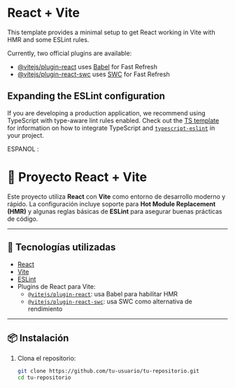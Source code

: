 # React + Vite

This template provides a minimal setup to get React working in Vite with HMR and some ESLint rules.

Currently, two official plugins are available:

- [@vitejs/plugin-react](https://github.com/vitejs/vite-plugin-react/blob/main/packages/plugin-react) uses [Babel](https://babeljs.io/) for Fast Refresh
- [@vitejs/plugin-react-swc](https://github.com/vitejs/vite-plugin-react/blob/main/packages/plugin-react-swc) uses [SWC](https://swc.rs/) for Fast Refresh

## Expanding the ESLint configuration

If you are developing a production application, we recommend using TypeScript with type-aware lint rules enabled. Check out the [TS template](https://github.com/vitejs/vite/tree/main/packages/create-vite/template-react-ts) for information on how to integrate TypeScript and [`typescript-eslint`](https://typescript-eslint.io) in your project.

ESPANOL : 
# 🌿 Proyecto React + Vite

Este proyecto utiliza **React** con **Vite** como entorno de desarrollo moderno y rápido. La configuración incluye soporte para **Hot Module Replacement (HMR)** y algunas reglas básicas de **ESLint** para asegurar buenas prácticas de código.

---

## 🚀 Tecnologías utilizadas

- [React](https://reactjs.org/)
- [Vite](https://vitejs.dev/)
- [ESLint](https://eslint.org/)
- Plugins de React para Vite:
  - [`@vitejs/plugin-react`](https://github.com/vitejs/vite-plugin-react/blob/main/packages/plugin-react): usa Babel para habilitar HMR
  - [`@vitejs/plugin-react-swc`](https://github.com/vitejs/vite-plugin-react/blob/main/packages/plugin-react-swc): usa SWC como alternativa de rendimiento

---

## 📦 Instalación

1. Clona el repositorio:
   ```bash
   git clone https://github.com/tu-usuario/tu-repositorio.git
   cd tu-repositorio
